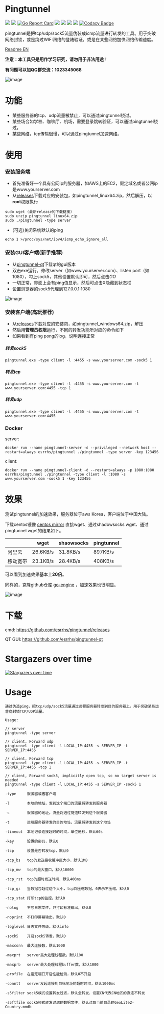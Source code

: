 # Pingtunnel

[<img src="https://img.shields.io/github/license/esrrhs/pingtunnel">](https://github.com/esrrhs/pingtunnel)
[<img src="https://img.shields.io/github/languages/top/esrrhs/pingtunnel">](https://github.com/esrrhs/pingtunnel)
[![Go Report Card](https://goreportcard.com/badge/github.com/esrrhs/pingtunnel)](https://goreportcard.com/report/github.com/esrrhs/pingtunnel)
[<img src="https://img.shields.io/github/v/release/esrrhs/pingtunnel">](https://github.com/esrrhs/pingtunnel/releases)
[<img src="https://img.shields.io/github/downloads/esrrhs/pingtunnel/total">](https://github.com/esrrhs/pingtunnel/releases)
[<img src="https://img.shields.io/docker/pulls/esrrhs/pingtunnel">](https://hub.docker.com/repository/docker/esrrhs/pingtunnel)
[<img src="https://img.shields.io/github/workflow/status/esrrhs/pingtunnel/Go">](https://github.com/esrrhs/pingtunnel/actions)
[![Codacy Badge](https://api.codacy.com/project/badge/Grade/a200bca59d1b4ca7a9c2cdb564508b47)](https://www.codacy.com/manual/esrrhs/pingtunnel?utm_source=github.com&amp;utm_medium=referral&amp;utm_content=esrrhs/pingtunnel&amp;utm_campaign=Badge_Grade)

pingtunnel是把tcp/udp/sock5流量伪装成icmp流量进行转发的工具。用于突破网络封锁，或是绕过WIFI网络的登陆验证，或是在某些网络加快网络传输速度。

[Readme EN](./README_EN.md)

**注意：本工具只是用作学习研究，请勿用于非法用途！**

**有问题可以加QQ群交流：1023345068**

![image](network.jpg)

# 功能
* 某些服务器的tcp、udp流量被禁止，可以通过pingtunnel绕过。
* 某些场合如学校、咖啡厅、机场，需要登录跳转验证，可以通过pingtunnel绕过。
* 某些网络，tcp传输很慢，可以通过pingtunnel加速网络。

# 使用
### 安装服务端
* 首先准备好一个具有公网ip的服务器，如AWS上的EC2，假定域名或者公网ip是www.yourserver.com
* 从[releases](https://github.com/esrrhs/pingtunnel/releases)下载对应的安装包，如pingtunnel_linux64.zip，然后解压，以**root**权限执行
```
sudo wget (最新release的下载链接)
sudo unzip pingtunnel_linux64.zip
sudo ./pingtunnel -type server
```
* (可选)关闭系统默认的ping
```
echo 1 >/proc/sys/net/ipv4/icmp_echo_ignore_all
```
### 安装GUI客户端(新手推荐)
* 从[pingtunnel-qt](https://github.com/esrrhs/pingtunnel-qt)下载qt的gui版本
* 双击exe运行，修改server（如www.yourserver.com）、listen port（如1080），勾上sock5，其他设置默认即可，然后点击*GO*
* 一切正常，界面上会有ping值显示，然后可点击X隐藏到状态栏
* 设置浏览器的sock5代理到127.0.0.1:1080

![image](qtrun.jpg)

### 安装客户端(高玩推荐)
* 从[releases](https://github.com/esrrhs/pingtunnel/releases)下载对应的安装包，如pingtunnel_windows64.zip，解压
* 然后用**管理员权限**运行，不同的转发功能所对应的命令如下
* 如果看到有ping pong的log，说明连接正常
##### 转发sock5
```
pingtunnel.exe -type client -l :4455 -s www.yourserver.com -sock5 1
```
##### 转发tcp
```
pingtunnel.exe -type client -l :4455 -s www.yourserver.com -t www.yourserver.com:4455 -tcp 1
```
##### 转发udp
```
pingtunnel.exe -type client -l :4455 -s www.yourserver.com -t www.yourserver.com:4455
```

### Docker
server:
```
docker run --name pingtunnel-server -d --privileged --network host --restart=always esrrhs/pingtunnel ./pingtunnel -type server -key 123456
```
client:
```
docker run --name pingtunnel-client -d --restart=always -p 1080:1080 esrrhs/pingtunnel ./pingtunnel -type client -l :1080 -s www.yourserver.com -sock5 1 -key 123456
```

# 效果
测试pingtunnel的加速效果，服务器位于aws Korea，客户端位于中国大陆。

下载centos镜像 [centos mirror](http://mirror.calgah.com/centos/8/isos/x86_64/CentOS-8.1.1911-x86_64-dvd1.iso) 
直接wget、通过shadowsocks wget、通过pingtunnel wget的结果如下。

|              | wget     | shaowsocks | pingtunnel |
|--------------|----------|------------|------------|
| 阿里云 | 26.6KB/s | 31.8KB/s   | 897KB/s    |
| 移动宽带     | 23.1KB/s | 28.4KB/s   | 408KB/s    |

可以看到加速效果基本上**20倍**。

同样的，克隆github仓库 [go-engine](https://github.com/esrrhs/go-engine.git) ，加速效果也很明显。

![image](test.png)

# 下载
cmd: https://github.com/esrrhs/pingtunnel/releases

QT GUI: https://github.com/esrrhs/pingtunnel-qt

# Stargazers over time

[![Stargazers over time](https://starchart.cc/esrrhs/pingtunnel.svg)](https://starchart.cc/esrrhs/pingtunnel)
      
# Usage
    通过伪造ping，把tcp/udp/sock5流量通过远程服务器转发到目的服务器上。用于突破某些运营商封锁TCP/UDP流量。
    
    Usage:

    // server
    pingtunnel -type server

    // client, Forward udp
    pingtunnel -type client -l LOCAL_IP:4455 -s SERVER_IP -t SERVER_IP:4455

    // client, Forward tcp
    pingtunnel -type client -l LOCAL_IP:4455 -s SERVER_IP -t SERVER_IP:4455 -tcp 1

    // client, Forward sock5, implicitly open tcp, so no target server is needed
    pingtunnel -type client -l LOCAL_IP:4455 -s SERVER_IP -sock5 1

    -type     服务器或者客户端
              
    -l        本地的地址，发到这个端口的流量将转发到服务器
              
    -s        服务器的地址，流量将通过隧道转发到这个服务器
              
    -t        远端服务器转发的目的地址，流量将转发到这个地址
              
    -timeout  本地记录连接超时的时间，单位是秒，默认60s
              
    -key      设置的密码，默认0
              
    -tcp      设置是否转发tcp，默认0
              
    -tcp_bs   tcp的发送接收缓冲区大小，默认1MB
              
    -tcp_mw   tcp的最大窗口，默认10000
              
    -tcp_rst  tcp的超时发送时间，默认400ms
              
    -tcp_gz   当数据包超过这个大小，tcp将压缩数据，0表示不压缩，默认0
              
    -tcp_stat 打印tcp的监控，默认0
              
    -nolog    不写日志文件，只打印标准输出，默认0
              
    -noprint  不打印屏幕输出，默认0
              
    -loglevel 日志文件等级，默认info
              
    -sock5    开启sock5转发，默认0
              
    -maxconn  最大连接数，默认1000
              
    -maxprt   server最大处理线程数，默认100
              
    -maxprb   server最大处理线程buffer数，默认1000
              
    -profile  在指定端口开启性能检测，默认0不开启
              
    -conntt   server发起连接到目标地址的超时时间，默认1000ms
              
    -s5filter sock5模式设置转发过滤，默认全转发，设置CN代表CN地区的直连不转发
              
    -s5ftfile sock5模式转发过滤的数据文件，默认读取当前目录的GeoLite2-Country.mmdb
              
